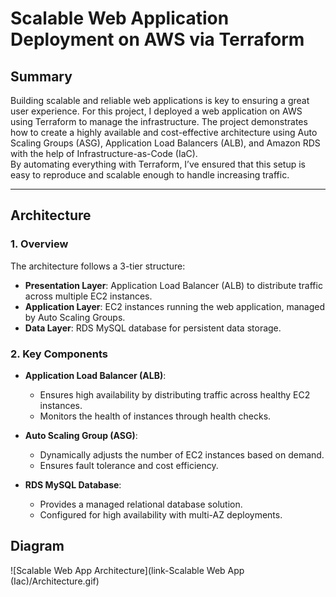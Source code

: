 # Scalable Web Application Deployment on AWS via Terraform

## Summary
Building scalable and reliable web applications is key to ensuring a great user experience. For this project, I deployed a web application on AWS using Terraform to manage the infrastructure. The project demonstrates how to create a highly available and cost-effective architecture using Auto Scaling Groups (ASG), Application Load Balancers (ALB), and Amazon RDS with the help of Infrastructure-as-Code (IaC).  
By automating everything with Terraform, I’ve ensured that this setup is easy to reproduce and scalable enough to handle increasing traffic.

---

## Architecture

### 1. Overview
The architecture follows a 3-tier structure:
- **Presentation Layer**: Application Load Balancer (ALB) to distribute traffic across multiple EC2 instances.
- **Application Layer**: EC2 instances running the web application, managed by Auto Scaling Groups.
- **Data Layer**: RDS MySQL database for persistent data storage.

### 2. Key Components

- **Application Load Balancer (ALB)**:
  - Ensures high availability by distributing traffic across healthy EC2 instances.
  - Monitors the health of instances through health checks.
  
- **Auto Scaling Group (ASG)**:
  - Dynamically adjusts the number of EC2 instances based on demand.
  - Ensures fault tolerance and cost efficiency.

- **RDS MySQL Database**:
  - Provides a managed relational database solution.
  - Configured for high availability with multi-AZ deployments.

## Diagram

![Scalable Web App Architecture](link-Scalable Web App (Iac)/Architecture.gif)
